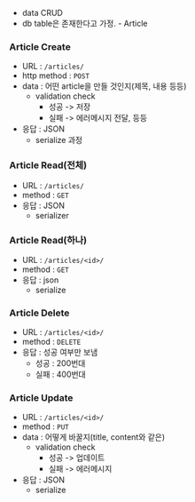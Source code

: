 - data CRUD
- db table은 존재한다고 가정. - Article
### Article Create
- URL : `/articles/`
- http method : `POST`
- data : 어떤 article을 만들 것인지(제목, 내용 등등)
	- validation check
		- 성공 -> 저장
		- 실패 -> 에러메시지 전달, 등등
- 응답 : JSON
	- serialize 과정

### Article Read(전체)
- URL : `/articles/`
- method : `GET`
- 응답 : JSON
	- serializer


### Article Read(하나)
- URL : `/articles/<id>/`
- method : `GET`
- 응답 : json
	- serialize

### Article Delete
- URL : `/articles/<id>/`
- method : `DELETE`
- 응답 : 성공 여부만 보냄
	- 성공 : 200번대
	- 실패 : 400번대

### Article Update
- URL : `/articles/<id>/`
- method : `PUT`
- data : 어떻게 바꿀지(title, content와 같은)
	- validation check
		- 성공 -> 업데이트
		- 실패 -> 에러메시지
- 응답 : JSON
	- serialize

